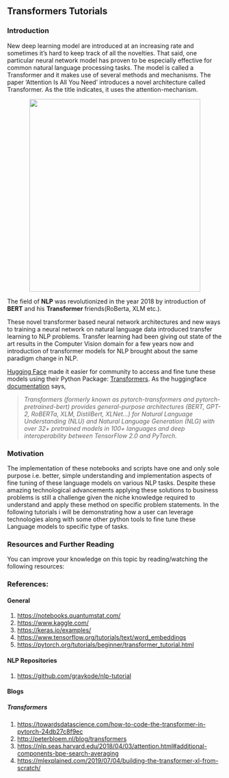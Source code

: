 ## Transformers Tutorials

### Introduction
New deep learning model are introduced at an increasing rate and sometimes it’s hard to keep track of all the novelties. That said, one particular neural network model has proven to be especially effective for common natural language processing tasks. The model is called a Transformer and it makes use of several methods and mechanisms. The paper ‘Attention Is All You Need’ introduces a novel architecture called Transformer. As the title indicates, it uses the attention-mechanism.

<p align='center'><img src='https://miro.medium.com/max/700/1*BHzGVskWGS_3jEcYYi6miQ.png' height=450 width=400></p>

The field of **NLP** was revolutionized in the year 2018 by introduction of **BERT** and his **Transformer** friends(RoBerta, XLM etc.).

These novel transformer based neural network architectures and new ways to training a neural network on natural language data introduced transfer learning to NLP problems. Transfer learning had been giving out state of the art results in the Computer Vision domain for a few years now and introduction of transformer models for NLP brought about the same paradigm change in NLP.

[Hugging Face](https://github.com/huggingface) made it easier for community to access and fine tune these models using their Python Package: [Transformers](https://github.com/huggingface/transformers). 
As the huggingface [documentation](https://huggingface.co/transformers/) says,
> *Transformers (formerly known as pytorch-transformers and pytorch-pretrained-bert) provides general-purpose architectures (BERT, GPT-2, RoBERTa, XLM, DistilBert, XLNet…) for Natural Language Understanding (NLU) and Natural Language Generation (NLG) with over 32+ pretrained models in 100+ languages and deep interoperability between TensorFlow 2.0 and PyTorch.*

### Motivation
The implementation of these notebooks and scripts have one and only sole purpose i.e. better, simple understanding and implementation aspects of fine tuning of these language models on various NLP tasks. Despite these amazing technological advancements applying these solutions to business problems is still a challenge given the niche knowledge required to understand and apply these method on specific problem statements. In the following tutorials i will be demonstrating how a user can leverage technologies along with some other python tools to fine tune these Language models to specific type of tasks. 

### Resources and Further Reading
You can improve your knowledge on this topic by reading/watching the following resources:

### References:

#### General 
1. https://notebooks.quantumstat.com/
2. https://www.kaggle.com/
3. https://keras.io/examples/
4. https://www.tensorflow.org/tutorials/text/word_embeddings
5. https://pytorch.org/tutorials/beginner/transformer_tutorial.html

#### NLP Repositories
1. https://github.com/graykode/nlp-tutorial 

#### Blogs 
##### Transformers
1. https://towardsdatascience.com/how-to-code-the-transformer-in-pytorch-24db27c8f9ec
2. http://peterbloem.nl/blog/transformers
3. https://nlp.seas.harvard.edu/2018/04/03/attention.html#additional-components-bpe-search-averaging
4. https://mlexplained.com/2019/07/04/building-the-transformer-xl-from-scratch/
